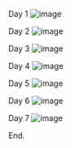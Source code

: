 Day 1
![image](https://user-images.githubusercontent.com/125598370/229516031-f93b0bb3-c233-45fa-9f64-a8fed2d1323c.png)


Day 2
![image](https://user-images.githubusercontent.com/125598370/229516415-6108fb61-336d-4c32-a77e-1cc74f9c5df0.png)


Day 3
![image](https://user-images.githubusercontent.com/125598370/229516700-9e74bd45-5fd4-4825-bb90-80ac0f3018da.png)


Day 4
![image](https://user-images.githubusercontent.com/125598370/229517331-d69ceaa6-3dda-4652-b9af-a28c4c457c06.png)


Day 5
![image](https://user-images.githubusercontent.com/125598370/229517446-7846d6f8-7dcb-4a20-873e-a30168d39fec.png)


Day 6
![image](https://user-images.githubusercontent.com/125598370/229517611-dd9c252d-f4c7-4ed8-b9e4-66aac9df0cd3.png)


Day 7
![image](https://user-images.githubusercontent.com/125598370/229517790-624934a2-c6d6-4dc2-b4fe-60516f10c847.png)


End.
